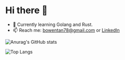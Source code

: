 # Hi there 👋

- 🌱 Currently learning Golang and Rust.
- 📫 Reach me: bowentan78@gmail.com or [LinkedIn](www.linkedin.com/in/bowen-tan-44623b99)

![Anurag's GitHub stats](https://github-readme-stats.vercel.app/api?username=bowentan&show_icons=true&theme=tokyonight&rank_icon=github&exclude_repo=test-workflow)

![Top Langs](https://github-readme-stats.vercel.app/api/top-langs/?username=bowentan&layout=compact)

<!--
![Harlok's WakaTime stats](https://github-readme-stats.vercel.app/api/wakatime?username=bowentan)
-->

<!--
**bowentan/bowentan** is a ✨ _special_ ✨ repository because its `README.md` (this file) appears on your GitHub profile.

Here are some ideas to get you started:

- 🔭 I’m currently working on ...
- 🌱 I’m currently learning ...
- 👯 I’m looking to collaborate on ...
- 🤔 I’m looking for help with ...
- 💬 Ask me about ...
- 📫 How to reach me: ...
- 😄 Pronouns: ...
- ⚡ Fun fact: ...
-->
